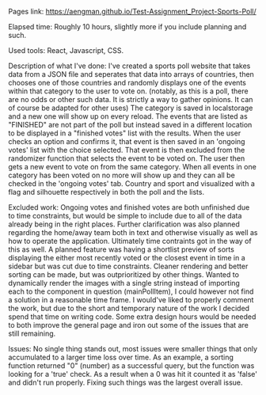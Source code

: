 Pages link:  https://aengman.github.io/Test-Assignment_Project-Sports-Poll/

Elapsed time:
Roughly 10 hours, slightly more if you include planning and such.


Used tools:
React, Javascript, CSS.
  
  
Description of what I've done:
I've created a sports poll website that takes data from a JSON file and seperates that data into arrays of countries, then chooses one of those countries and randomly displays one of the events within that category to the user to vote on.
(notably, as this is a poll, there are no odds or other such data. It is strictly a way to gather opinions. It can of course be adapted for other uses)
The category is saved in localstorage and a new one will show up on every reload.
The events that are listed as "FINISHED" are not part of the poll but instead saved in a different location to be displayed in a "finished votes" list with the results.
When the user checks an option and confirms it, that event is then saved in an 'ongoing votes' list with the choice selected. That event is then excluded from the randomizer function that selects the event to be voted on. The user then gets a new event to vote on from the same category.
When all events in one category has been voted on no more will show up and they can all be checked in the 'ongoing votes' tab.
Country and sport and visualized with a flag and silhouette respectively in both the poll and the lists.


Excluded work:
Ongoing votes and finished votes are both unfinished due to time constraints, but would be simple to include due to all of the data already being in the right places.
Further clarification was also planned regarding the home/away team both in text and otherwise visually as well as how to operate the application. Ultimately time contraints got in the way of this as well.
A planned feature was having a shortlist preview of sorts displaying the either most recently voted or the closest event in time in a sidebar but was cut due to time constraints.
Cleaner rendering and better sorting can be made, but was outprioritized by other things.
Wanted to dynamically render the images with a single string instead of importing each to the component in question (mainPollItem), I could however not find a solution in a reasonable time frame.
I would've liked to properly comment the work, but due to the short and temporary nature of the work I decided spend that time on writing code.
Some extra design hours would be needed to both improve the general page and iron out some of the issues that are still remaining.


Issues:
No single thing stands out, most issues were smaller things that only accumulated to a larger time loss over time.
As an example, a sorting function returned "0" (number) as a successful query, but the function was looking for a 'true' check. As a result when a 0 was hit it counted it as 'false' and didn't run properly. 
Fixing such things was the largest overall issue.
